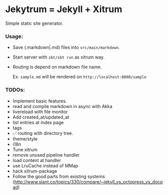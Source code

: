 # Jekytrum = Jekyll + Xitrum

Simple static site generator.

### Usage:

  * Save (.markdown|.md) files into `src/main/markdown`.
  * Start server with `sbt/sbt run` as xitrum way.
  * Routing is depend on markdown file name.

    Ex. `sample.md` will be rendered on `http://localhost:8000/sample`


### TODOs:

  * Implement basic features.
   * read and compile markdown in async with Akka
   * livereload with file monitor
   * Add created_at/updated_at
   * list entries at index page
   * tags
   * :white_check_mark: routing with directory tree.
   * theme/style
   * i18n
  * Tune xitrum
   * remove unused pipeline handler
   * load content at handler
   * use LruCache instead of MMap
   * hack xitrum-package
  * Follow the good parts from existing systems
    (http://www.slant.co/topics/330/compare/~jekyll_vs_octopress_vs_docpad)

